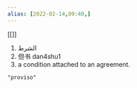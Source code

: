 ```yaml
---
alias: [2022-02-14,09:40,]
---
```

[[]]

1.  الشرط
3.  但书 dan4shu1
2.  a condition attached to an agreement.
```query 2022-02-14 09:40
"proviso"
```